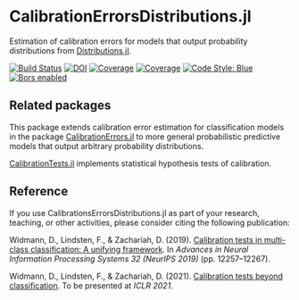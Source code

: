 # CalibrationErrorsDistributions.jl

Estimation of calibration errors for models that output probability distributions from
[Distributions.jl](https://github.com/JuliaStats/Distributions.jl).

[![Build Status](https://github.com/devmotion/CalibrationErrorsDistributions.jl/workflows/CI/badge.svg?branch=main)](https://github.com/devmotion/CalibrationErrorsDistributions.jl/actions?query=workflow%3ACI+branch%3Amain)
[![DOI](https://zenodo.org/badge/274106426.svg)](https://zenodo.org/badge/latestdoi/274106426)
[![Coverage](https://codecov.io/gh/devmotion/CalibrationErrorsDistributions.jl/branch/main/graph/badge.svg)](https://codecov.io/gh/devmotion/CalibrationErrorsDistributions.jl)
[![Coverage](https://coveralls.io/repos/github/devmotion/CalibrationErrorsDistributions.jl/badge.svg?branch=main)](https://coveralls.io/github/devmotion/CalibrationErrorsDistributions.jl?branch=main)
[![Code Style: Blue](https://img.shields.io/badge/code%20style-blue-4495d1.svg)](https://github.com/invenia/BlueStyle)
[![Bors enabled](https://bors.tech/images/badge_small.svg)](https://app.bors.tech/repositories/24611)

## Related packages

This package extends calibration error estimation for classification models
in the package
[CalibrationErrors.jl](https://github.com/devmotion/CalibrationErrors.jl)
to more general probabilistic predictive models that output arbitrary probability
distributions.

[CalibrationTests.jl](https://github.com/devmotion/CalibrationTests.jl) implements
statistical hypothesis tests of calibration.

## Reference

If you use CalibrationsErrorsDistributions.jl as part of your research, teaching, or other activities,
please consider citing the following publication:

Widmann, D., Lindsten, F., & Zachariah, D. (2019). [Calibration tests in multi-class
classification: A unifying framework](https://proceedings.neurips.cc/paper/2019/hash/1c336b8080f82bcc2cd2499b4c57261d-Abstract.html). In
*Advances in Neural Information Processing Systems 32 (NeurIPS 2019)* (pp. 12257–12267).

Widmann, D., Lindsten, F., & Zachariah, D. (2021).
[Calibration tests beyond classification](https://openreview.net/forum?id=-bxf89v3Nx).
To be presented at *ICLR 2021*.
